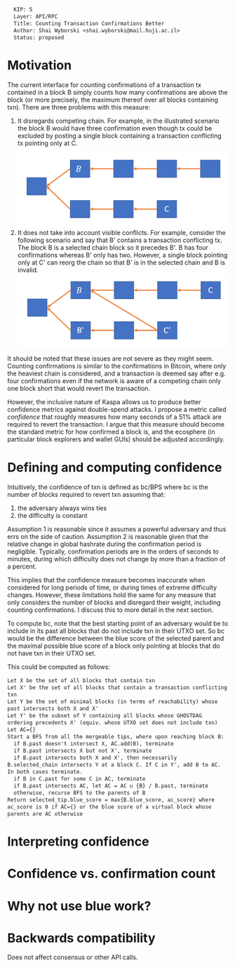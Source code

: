 ```
  KIP: 5
  Layer: API/RPC
  Title: Counting Transaction Confirmations Better
  Author: Shai Wyborski <shai.wyborski@mail.huji.ac.il>
  Status: proposed
```

# Motivation
The current interface for counting confirmations of a transaction tx contained in a block B simply counts how many confirmations are above the block (or more precisely, the maximum thereof over all blocks containing txn). There are three problems with this measure:
1. It disregards competing chain. For example, in the illustrated scenario the block B would have three confirmation even though tx could be excluded by posting a single block containing a transaction conflicting tx pointing only at C.
![](kip-0005-1.png)
2. It does not take into account visible conflicts. For example, consider the following scenario and say that B' contains a transaction conflicting tx. The block B is a selected chain block so it precedes B'. B has four confirmations whereas B' only has two. However, a single block pointing only at C' can reorg the chain so that B' is in the selected chain and B is invalid.
![](kip-0005-2.png)

It should be noted that these issues are not severe as they might seem. Counting confirmations is similar to the confirmations in Bitcoin, where only the heaviest chain is considered, and a transaction is deemed say after e.g. four confirmations even if the network is aware of a competing chain only one block short that would revert the transaction.

However, the inclusive nature of Kaspa allows us to produce better confidence metrics against double-spend attacks. I propose a metric called *confidence* that roughly measures how many seconds of a 51% attack are required to revert the transaction. I argue that this measure should become the standard metric for how confirmed a block is, and the ecosphere (in particular block explorers and wallet GUIs) should be adjusted accordingly.

# Defining and computing confidence
Intuitively, the confidence of txn is defined as bc/BPS where bc is the number of blocks required to revert txn assuming that:
1. the adversary always wins ties
2. the difficulty is constant

Assumption 1 is reasonable since it assumes a powerful adversary and thus errs on the side of caution. Assumption 2 is reasonable given that the relative change in global hashrate during the confirmation period is negligible. Typically, confirmation periods are in the orders of seconds to minutes, during which difficulty does not change by more than a fraction of a percent.

This implies that the confidence measure becomes inaccurate when considered for long periods of time, or during times of extreme difficulty changes. However, these limitations hold the same for any measure that only considers the number of blocks and disregard their weight, including counting confirmations. I discuss this to more detail in the next section.

To compute bc, note that the best starting point of an adversary would be to include in its past all blocks that do not include txn in their UTXO set. So bc would be the difference between the blue score of the selected parent and the maximal possible blue score of a block only pointing at blocks that do not have txn in their UTXO set.

This could be computed as follows:

    Let X be the set of all blocks that contain txn
    Let X' be the set of all blocks that contain a transaction conflicting txn
    Let Y be the set of minimal blocks (in terms of reachability) whose past intersects both X and X'
    Let Y' be the subset of Y containing all blocks whose GHOSTDAG ordering precedents X' (equiv. whose UTXO set does not include txn)
    Let AC={}
    Start a BFS from all the mergeable tips, where upon reaching block B:
      if B.past doesn't intersect X, AC.add(B), terminate
      if B.past intersects X but not X', terminate
      if B.past intersects both X and X', then necessarily B.selected_chain intersects Y at a block C. If C in Y', add B to AC. In both cases terminate.
      if B in C.past for some C in AC, terminate
      if B.past intersects AC, let AC = AC ∪ {B} / B.past, terminate
      otherwise, recurse BFS to the parents of B
    Return selected_tip.blue_score = max{B.blue_score, ac_score} where ac_score is 0 if AC={} or the blue score of a virtual block whose parents are AC otherwise
 
 

# Interpreting confidence

# Confidence vs. confirmation count

# Why not use blue work?

# Backwards compatibility
Does not affect consensus or other API calls.
